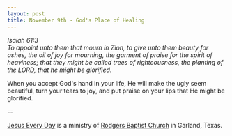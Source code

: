 ```yaml
---
layout: post
title: November 9th - God's Place of Healing
---
```


_Isaiah 61:3  
To appoint unto them that mourn in Zion, to give unto them beauty
for ashes, the oil of joy for mourning, the garment of praise for the
spirit of heaviness; that they might be called trees of righteousness,
the planting of the LORD, that he might be glorified._

When you accept God's hand in your life, He will make the ugly seem
beautiful, turn your tears to joy, and put praise on your lips that He
might be glorified.

 --

<a href=http://jesuseveryday.net>Jesus Every Day</a> is a ministry of <a href=http://rodgersbaptist.net>Rodgers Baptist Church</a> in Garland, Texas.
